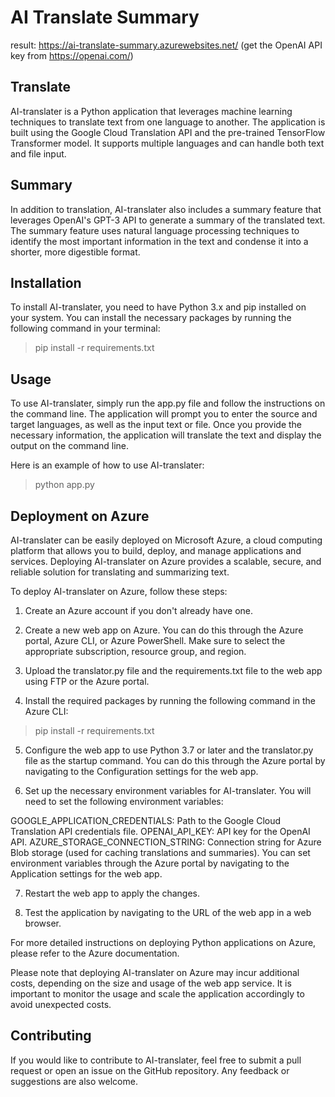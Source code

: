 # AI Translate Summary

result: https://ai-translate-summary.azurewebsites.net/
(get the OpenAI API key from https://openai.com/)

## Translate
AI-translater is a Python application that leverages machine learning techniques to translate text from one language to another. The application is built using the Google Cloud Translation API and the pre-trained TensorFlow Transformer model. It supports multiple languages and can handle both text and file input.

## Summary
In addition to translation, AI-translater also includes a summary feature that leverages OpenAI's GPT-3 API to generate a summary of the translated text. The summary feature uses natural language processing techniques to identify the most important information in the text and condense it into a shorter, more digestible format.

## Installation
To install AI-translater, you need to have Python 3.x and pip installed on your system. You can install the necessary packages by running the following command in your terminal:

> pip install -r requirements.txt

## Usage
To use AI-translater, simply run the app.py file and follow the instructions on the command line. The application will prompt you to enter the source and target languages, as well as the input text or file. Once you provide the necessary information, the application will translate the text and display the output on the command line.

Here is an example of how to use AI-translater:

> python app.py

## Deployment on Azure
AI-translater can be easily deployed on Microsoft Azure, a cloud computing platform that allows you to build, deploy, and manage applications and services. Deploying AI-translater on Azure provides a scalable, secure, and reliable solution for translating and summarizing text.

To deploy AI-translater on Azure, follow these steps:

1. Create an Azure account if you don't already have one.

2. Create a new web app on Azure. You can do this through the Azure portal, Azure CLI, or Azure PowerShell. Make sure to select the appropriate subscription, resource group, and region.

3. Upload the translator.py file and the requirements.txt file to the web app using FTP or the Azure portal.

4. Install the required packages by running the following command in the Azure CLI:

> pip install -r requirements.txt

5. Configure the web app to use Python 3.7 or later and the translator.py file as the startup command. You can do this through the Azure portal by navigating to the Configuration settings for the web app.

6. Set up the necessary environment variables for AI-translater. You will need to set the following environment variables:

GOOGLE_APPLICATION_CREDENTIALS: Path to the Google Cloud Translation API credentials file.
OPENAI_API_KEY: API key for the OpenAI API.
AZURE_STORAGE_CONNECTION_STRING: Connection string for Azure Blob storage (used for caching translations and summaries).
You can set environment variables through the Azure portal by navigating to the Application settings for the web app.

7. Restart the web app to apply the changes.

8. Test the application by navigating to the URL of the web app in a web browser.

For more detailed instructions on deploying Python applications on Azure, please refer to the Azure documentation.

Please note that deploying AI-translater on Azure may incur additional costs, depending on the size and usage of the web app service. It is important to monitor the usage and scale the application accordingly to avoid unexpected costs.


## Contributing
If you would like to contribute to AI-translater, feel free to submit a pull request or open an issue on the GitHub repository. Any feedback or suggestions are also welcome.